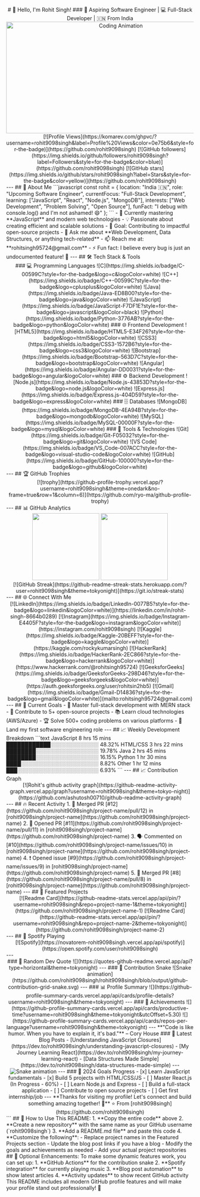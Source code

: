 <div align="center"> # 👋 Hello, I'm Rohit Singh! ### 🚀 Aspiring Software Engineer | 💻 Full-Stack Developer | 🇮🇳 From India <img src="https://camo.githubusercontent.com/1a20b6ac9d2f8efb6c7f19c7e93044f9351083810617c74c773d9055dc3953aa/68747470733a2f2f6d69726f2e6d656469756d2e636f6d2f6d61782f313434342f312a5a352d6c576b797a635242356168676d3971797876672e706e67" width="600" height="300" alt="Coding Animation"/> [![Profile Views](https://komarev.com/ghpvc/?username=rohit9098singh&label=Profile%20Views&color=0e75b6&style=for-the-badge)](https://github.com/rohit9098singh) [![GitHub followers](https://img.shields.io/github/followers/rohit9098singh?label=Followers&style=for-the-badge&color=blue)](https://github.com/rohit9098singh) [![GitHub stars](https://img.shields.io/github/stars/rohit9098singh?label=Stars&style=for-the-badge&color=yellow)](https://github.com/rohit9098singh) </div> --- ## 🎯 About Me ```javascript const rohit = { location: "India 🇮🇳", role: "Upcoming Software Engineer", currentFocus: "Full-Stack Development", learning: ["JavaScript", "React", "Node.js", "MongoDB"], interests: ["Web Development", "Problem Solving", "Open Source"], funFact: "I debug with console.log() and I'm not ashamed! 😄" }; ``` - 🌱 Currently mastering **JavaScript** and modern web technologies - 💡 Passionate about creating efficient and scalable solutions - 🎯 Goal: Contributing to impactful open-source projects - 💬 Ask me about **Web Development, Data Structures, or anything tech-related** - 📫 Reach me at: **rohitsingh95724@gmail.com** - ⚡ Fun fact: I believe every bug is just an undocumented feature! 🐛 --- ## 🛠️ Tech Stack & Tools <div align="center"> ### 💻 Programming Languages ![C](https://img.shields.io/badge/C-00599C?style=for-the-badge&logo=c&logoColor=white) ![C++](https://img.shields.io/badge/C++-00599C?style=for-the-badge&logo=cplusplus&logoColor=white) ![Java](https://img.shields.io/badge/Java-ED8B00?style=for-the-badge&logo=java&logoColor=white) ![JavaScript](https://img.shields.io/badge/JavaScript-F7DF1E?style=for-the-badge&logo=javascript&logoColor=black) ![Python](https://img.shields.io/badge/Python-3776AB?style=for-the-badge&logo=python&logoColor=white) ### 🌐 Frontend Development ![HTML5](https://img.shields.io/badge/HTML5-E34F26?style=for-the-badge&logo=html5&logoColor=white) ![CSS3](https://img.shields.io/badge/CSS3-1572B6?style=for-the-badge&logo=css3&logoColor=white) ![Bootstrap](https://img.shields.io/badge/Bootstrap-563D7C?style=for-the-badge&logo=bootstrap&logoColor=white) ![Angular](https://img.shields.io/badge/Angular-DD0031?style=for-the-badge&logo=angular&logoColor=white) ### ⚙️ Backend Development ![Node.js](https://img.shields.io/badge/Node.js-43853D?style=for-the-badge&logo=node.js&logoColor=white) ![Express.js](https://img.shields.io/badge/Express.js-404D59?style=for-the-badge&logo=express&logoColor=white) ### 🗄️ Databases ![MongoDB](https://img.shields.io/badge/MongoDB-4EA94B?style=for-the-badge&logo=mongodb&logoColor=white) ![MySQL](https://img.shields.io/badge/MySQL-00000F?style=for-the-badge&logo=mysql&logoColor=white) ### 🔧 Tools & Technologies ![Git](https://img.shields.io/badge/Git-F05032?style=for-the-badge&logo=git&logoColor=white) ![VS Code](https://img.shields.io/badge/VS_Code-007ACC?style=for-the-badge&logo=visual-studio-code&logoColor=white) ![GitHub](https://img.shields.io/badge/GitHub-100000?style=for-the-badge&logo=github&logoColor=white) </div> --- ## 🏆 GitHub Trophies <div align="center"> [![trophy](https://github-profile-trophy.vercel.app/?username=rohit9098singh&theme=onedark&no-frame=true&row=1&column=6)](https://github.com/ryo-ma/github-profile-trophy) </div> --- ## 📊 GitHub Analytics <div align="center"> <img height="180em" src="https://github-readme-stats.vercel.app/api?username=rohit9098singh&show_icons=true&theme=tokyonight&include_all_commits=true&count_private=true"/> <img height="180em" src="https://github-readme-stats.vercel.app/api/top-langs/?username=rohit9098singh&layout=compact&langs_count=8&theme=tokyonight"/> </div> <div align="center"> [![GitHub Streak](https://github-readme-streak-stats.herokuapp.com/?user=rohit9098singh&theme=tokyonight)](https://git.io/streak-stats) </div> --- ## 🌐 Connect With Me <div align="center"> [![LinkedIn](https://img.shields.io/badge/LinkedIn-0077B5?style=for-the-badge&logo=linkedin&logoColor=white)](https://linkedin.com/in/rohit-singh-8664b0289) [![Instagram](https://img.shields.io/badge/Instagram-E4405F?style=for-the-badge&logo=instagram&logoColor=white)](https://instagram.com/rohit9098singh) [![Kaggle](https://img.shields.io/badge/Kaggle-20BEFF?style=for-the-badge&logo=kaggle&logoColor=white)](https://kaggle.com/rockykumarsingh) [![HackerRank](https://img.shields.io/badge/HackerRank-2EC866?style=for-the-badge&logo=hackerrank&logoColor=white)](https://www.hackerrank.com/@rohitsingh95724) [![GeeksforGeeks](https://img.shields.io/badge/GeeksforGeeks-298D46?style=for-the-badge&logo=geeksforgeeks&logoColor=white)](https://auth.geeksforgeeks.org/user/rohitsin2hb5) [![Gmail](https://img.shields.io/badge/Gmail-D14836?style=for-the-badge&logo=gmail&logoColor=white)](mailto:rohitsingh95724@gmail.com) </div> --- ## 🎯 Current Goals - 🚀 Master full-stack development with MERN stack - 🌟 Contribute to 5+ open-source projects - 📚 Learn cloud technologies (AWS/Azure) - 🏆 Solve 500+ coding problems on various platforms - 💼 Land my first software engineering role --- ## 📈 Weekly Development Breakdown ```text JavaScript 8 hrs 15 mins ████████████░░░░░░░░░░░░░ 48.32% HTML/CSS 3 hrs 22 mins ████████░░░░░░░░░░░░░░░░░ 19.78% Java 2 hrs 45 mins ████████░░░░░░░░░░░░░░░░░ 16.15% Python 1 hr 30 mins ████░░░░░░░░░░░░░░░░░░░░░ 8.82% Other 1 hr 12 mins ███░░░░░░░░░░░░░░░░░░░░░░ 6.93% ``` --- ## 📈 Contribution Graph <div align="center"> [![Rohit's github activity graph](https://github-readme-activity-graph.vercel.app/graph?username=rohit9098singh&theme=tokyo-night)](https://github.com/ashutosh00710/github-readme-activity-graph) </div> --- ## 🔥 Recent Activity <!--START_SECTION:activity--> 1. 🎉 Merged PR [#12](https://github.com/rohit9098singh/project-name/pull/12) in [rohit9098singh/project-name](https://github.com/rohit9098singh/project-name) 2. 💪 Opened PR [#11](https://github.com/rohit9098singh/project-name/pull/11) in [rohit9098singh/project-name](https://github.com/rohit9098singh/project-name) 3. 🗣 Commented on [#10](https://github.com/rohit9098singh/project-name/issues/10) in [rohit9098singh/project-name](https://github.com/rohit9098singh/project-name) 4. ❗️ Opened issue [#9](https://github.com/rohit9098singh/project-name/issues/9) in [rohit9098singh/project-name](https://github.com/rohit9098singh/project-name) 5. 🎉 Merged PR [#8](https://github.com/rohit9098singh/project-name/pull/8) in [rohit9098singh/project-name](https://github.com/rohit9098singh/project-name) <!--END_SECTION:activity--> --- ## 💼 Featured Projects <div align="center"> [![Readme Card](https://github-readme-stats.vercel.app/api/pin/?username=rohit9098singh&repo=project-name-1&theme=tokyonight)](https://github.com/rohit9098singh/project-name-1) [![Readme Card](https://github-readme-stats.vercel.app/api/pin/?username=rohit9098singh&repo=project-name-2&theme=tokyonight)](https://github.com/rohit9098singh/project-name-2) </div> --- ## 🎵 Spotify Playing <div align="center"> [![Spotify](https://novatorem-rohit9098singh.vercel.app/api/spotify)](https://open.spotify.com/user/rohit9098singh) </div> --- <div align="center"> ### 💭 Random Dev Quote ![](https://quotes-github-readme.vercel.app/api?type=horizontal&theme=tokyonight) --- ### 🐍 Contribution Snake ![Snake animation](https://github.com/rohit9098singh/rohit9098singh/blob/output/github-contribution-grid-snake.svg) --- ### 📊 Profile Summary ![](https://github-profile-summary-cards.vercel.app/api/cards/profile-details?username=rohit9098singh&theme=tokyonight) --- ### 🏅 Achievements ![](https://github-profile-summary-cards.vercel.app/api/cards/productive-time?username=rohit9098singh&theme=tokyonight&utcOffset=5.30) ![](https://github-profile-summary-cards.vercel.app/api/cards/repos-per-language?username=rohit9098singh&theme=tokyonight) --- **"Code is like humor. When you have to explain it, it's bad."** – Cory House ### 📝 Latest Blog Posts <!-- BLOG-POST-LIST:START --> - [Understanding JavaScript Closures](https://dev.to/rohit9098singh/understanding-javascript-closures) - [My Journey Learning React](https://dev.to/rohit9098singh/my-journey-learning-react) - [Data Structures Made Simple](https://dev.to/rohit9098singh/data-structures-made-simple) <!-- BLOG-POST-LIST:END --> --- <img src="https://raw.githubusercontent.com/rohit9098singh/rohit9098singh/output/github-contribution-grid-snake.svg" alt="Snake animation" /> --- ### 🎯 2024 Goals Progress - [x] Learn JavaScript fundamentals - [x] Build 5 projects with HTML/CSS/JS - [ ] Master React.js (In Progress - 60%) - [ ] Learn Node.js and Express - [ ] Build a full-stack application - [ ] Contribute to open source projects - [ ] Get first internship/job --- **Thanks for visiting my profile! Let's connect and build something amazing together! 🚀** ⭐️ From [rohit9098singh](https://github.com/rohit9098singh) </div> ``` ## 🚀 How to Use This README: 1. **Copy the entire code** above 2. **Create a new repository** with the same name as your GitHub username (`rohit9098singh`) 3. **Add a README.md file** and paste this code 4. **Customize the following**: - Replace project names in the Featured Projects section - Update the blog post links if you have a blog - Modify the goals and achievements as needed - Add your actual project repositories ## 🔧 Optional Enhancements: To make some dynamic features work, you can set up: 1. **GitHub Actions** for the contribution snake 2. **Spotify integration** for currently playing music 3. **Blog post automation** to show latest articles 4. **Activity updates** to show recent GitHub activity This README includes all modern GitHub profile features and will make your profile stand out professionally! 🌟
